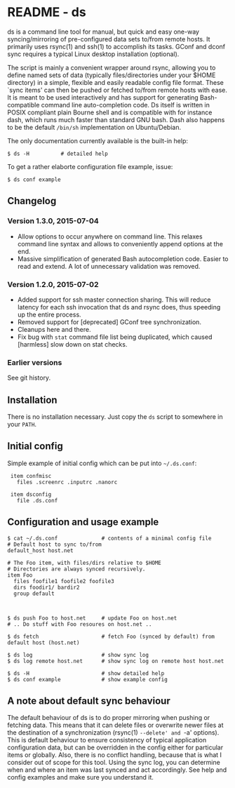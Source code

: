 README - ds
===========

ds is a command line tool for manual, but quick and easy one-way
syncing/mirroring of pre-configured data sets to/from remote hosts. It primarily
uses rsync(1) and ssh(1) to accomplish its tasks. GConf and dconf sync requires
a typical Linux desktop installation (optional).

The script is mainly a convenient wrapper around rsync, allowing you to define
named sets of data (typically files/directories under your $HOME directory) in a
simple, flexible and easily readable config file format. These \`sync items' can
then be pushed or fetched to/from remote hosts with ease. It is meant to be used
interactively and has support for generating Bash-compatible command line
auto-completion code. Ds itself is written in POSIX compliant plain Bourne shell
and is compatible with for instance dash, which runs much faster than standard
GNU bash. Dash also happens to be the default `/bin/sh` implementation on
Ubuntu/Debian.

The only documentation currently available is the built-in help:

    $ ds -H          # detailed help

To get a rather elaborte configuration file example, issue:

    $ ds conf example

Changelog
---------

### Version 1.3.0, 2015-07-04 ###

- Allow options to occur anywhere on command line. This relaxes command line
  syntax and allows to conveniently append options at the end.
- Massive simplification of generated Bash autocompletion code. Easier to read
  and extend. A lot of unnecessary validation was removed.


### Version 1.2.0, 2015-07-02 ###

- Added support for ssh master connection sharing. This will reduce latency for
  each ssh invocation that ds and rsync does, thus speeding up the entire
  process.
- Removed support for [deprecated] GConf tree synchronization.
- Cleanups here and there.
- Fix bug with `stat` command file list being duplicated, which caused [harmless]
  slow down on stat checks.

### Earlier versions ###

See git history.


Installation
------------

There is no installation necessary. Just copy the `ds` script to somewhere in
your `PATH`.


Initial config
--------------

Simple example of initial config which can be put into `~/.ds.conf`:

     item confmisc
       files .screenrc .inputrc .nanorc

     item dsconfig
       file .ds.conf


Configuration and usage example
-------------------------------

    $ cat ~/.ds.conf              # contents of a minimal config file
    # Default host to sync to/from
    default_host host.net

    # The Foo item, with files/dirs relative to $HOME
    # Directories are always synced recursively.
    item Foo
      files foofile1 foofile2 foofile3
      dirs foodir1/ bardir2
      group default



    $ ds push Foo to host.net     # update Foo on host.net
    # .. Do stuff with Foo resoures on host.net ..

    $ ds fetch                    # fetch Foo (synced by default) from default host (host.net)

    $ ds log                      # show sync log
    $ ds log remote host.net      # show sync log on remote host host.net

    $ ds -H                       # show detailed help
    $ ds conf example             # show example config


A note about default sync behaviour
-----------------------------------

The default behaviour of ds is to do proper mirroring when pushing or fetching
data. This means that it can delete files or overwrite newer files at the
destination of a synchronization (rsync(1) `--delete' and `-a' options). This is
default behaviour to ensure consistency of typical application configuration
data, but can be overridden in the config either for particular items or
globally. Also, there is no conflict handling, because that is what I consider
out of scope for this tool. Using the sync log, you can determine when and where
an item was last synced and act accordingly. See help and config examples and
make sure you understand it.
